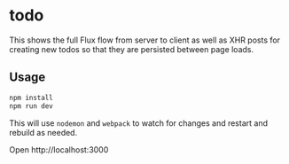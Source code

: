 # todo

This shows the full Flux flow from server to client as well as XHR
posts for creating new todos so that they are persisted between page
loads.

## Usage


```bash
npm install
npm run dev
```

This will use `nodemon` and `webpack` to watch for changes and restart
and rebuild as needed.

Open http://localhost:3000
